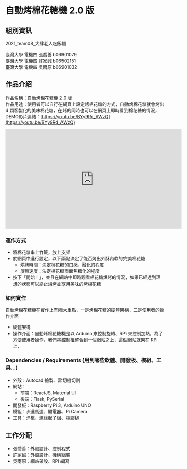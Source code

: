 # 自動烤棉花糖機 2.0 版

## 組別資訊
2021_team08_大肆老人吃飯糰

臺灣大學 電機四 張喬善 b06901079 <br>
臺灣大學 電機四 許家誠 b06502151 <br>
臺灣大學 電機四 吳兩原 b06901032 <br>

## 作品介紹
作品名稱：自動烤棉花糖機 2.0 版 <br>
作品用途：使用者可以自行在網頁上設定烤棉花糖的方式，自動烤棉花糖就會烤出 4 顆客製化的美味棉花糖，在烤的同時也可以在網頁上即時看到棉花糖的情況，<br>
DEMO影片連結：[https://youtu.be/BYy9Rd_AWzQ](https://youtu.be/BYy9Rd_AWzQ) <br>

<iframe width="560" height="315" src="https://www.youtube.com/embed/BYy9Rd_AWzQ" frameborder="0" allow="accelerometer; autoplay; clipboard-write; encrypted-media; gyroscope; picture-in-picture" allowfullscreen></iframe>

### 運作方式

- 將棉花糖串上竹籤，放上支架
- 於網頁中進行設定，以下兩點決定了能否烤出外酥內軟的完美棉花糖
  - 烘烤時間：決定棉花糖的口感、融化的程度
  - 旋轉速度：決定棉花糖表面焦糖化的程度
- 按下「開始！」，並且在網站中即時觀看棉花糖烘烤的情況，如果已經達到理想的狀態可以終止烘烤並享用美味的烤棉花糖

### 如何實作
自動烤棉花糖機在實作上有兩大重點，一是烤棉花糖的硬體架構，二是使用者的操作介面
- 硬體架構
- 操作介面：自動烤棉花糖機是以 Arduino 來控制旋轉、RPi 來控制加熱，為了方便使用者操作，我們將控制權整合到一個網站之上，這個網站就架在 RPi 上，

### Dependencies / Requirements (用到哪些軟體、開發板、模組、工具...)

- 外殼：Autocad 繪製、雷切機切割
- 網站：
  - 前端：ReactJS, Material UI
  - 後端：Flask, PySerial
- 開發板：Raspberry Pi 3, Arduino UNO
- 模組：步進馬達、繼電器、Pi Camera
- 工具：焊槍、螺絲起子組、橡膠槌

## 工作分配

- 張喬善：外殼設計、控制程式
- 許家誠：外殼設計、機構組裝
- 吳兩原：網站架設、RPi 編寫